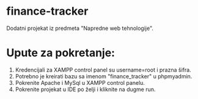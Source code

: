 # finance-tracker
Dodatni projekat iz predmeta "Napredne web tehnologije". 

# Upute za pokretanje:

1. Kredencijali za XAMPP control panel su username=root i prazna šifra.
2. Potrebno je kreirati bazu sa imenom "finance_tracker" u phpmyadmin.
3. Pokrenite Apache i MySql u XAMPP control panelu.
4. Pokrenite projekat u IDE po želji i kliknite na dugme run.
